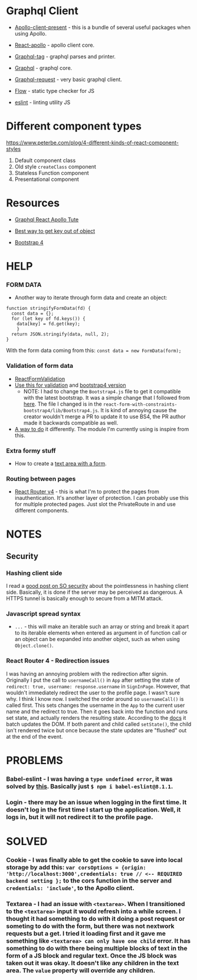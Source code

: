 # Graphql Client

- [Apollo-client-present](https://www.npmjs.com/package/apollo-client-preset) - this is a bundle of several useful packages when using Apollo.
- [React-apollo](https://www.npmjs.com/package/react-apollo) - apollo client core.
- [Graphql-tag](https://www.npmjs.com/package/graphql-tag) - graphql parses and printer.
- [Graphql](https://www.npmjs.com/package/graphql) - graphql core.

- [Graphql-request](https://github.com/graphcool/graphql-request) - very basic graphql client.

- [Flow](https://flow.org/en/docs/config/) - static type checker for JS
- [eslint](https://eslint.org/) - linting utility JS

# Different component types

https://www.peterbe.com/plog/4-different-kinds-of-react-component-styles

1) Default component class
2) Old style `createClass` component
3) Stateless Function component
4) Presentational component

# Resources

- [Graphql React Apollo Tute](https://www.howtographql.com/react-apollo/0-introduction/)

- [Best way to get key out of object](https://stackoverflow.com/questions/6268679/best-way-to-get-the-key-of-a-key-value-javascript-object)

- [Bootstrap 4](https://getbootstrap.com/docs/4.0/getting-started/introduction/)

# HELP


### FORM DATA
- Another way to iterate through form data and create an object:
```
function stringifyFormData(fd) {
  const data = {};
  for (let key of fd.keys()) {
    data[key] = fd.get(key);
    }
  return JSON.stringify(data, null, 2);
}
```
With the form data coming from this: `const data = new FormData(form);`

### Validation of form data

- [ReactFormValidation](https://moduscreate.com/blog/reactjs-form-validation-approaches/)
- [Use this for validation](https://github.com/tkrotoff/react-form-with-constraints) and [bootstrap4 version]()
  - NOTE: I had to change the `Bootstrap4.js` file to get it compatible with the latest bootstrap. It was a simple change that I followed from [here](https://github.com/tkrotoff/react-form-with-constraints/pull/18/commits/d191f8bfbd0420128d8c81edc700e5620a604598). The file I changed is in the `react-form-with-constraints-bootstrap4/lib/Bootstrap4.js`. It is kind of annoying cause the creator wouldn't merge a PR to update it to use BS4, the PR author made it backwards compatible as well.
- [A way to do](https://learnetto.com/blog/how-to-do-simple-form-validation-in-reactjs) it differently. The module I'm currently using is inspire from this.

### Extra formy stuff

- How to create a [text area with a form](https://stackoverflow.com/questions/18432376/what-does-for-attribute-do-in-html-label-tag#18432439).

### Routing between pages

- [React Router v4](https://reacttraining.com/react-router/web/example/auth-workflow) - this is what I'm to protect the pages from inauthentication. It's another layer of protection. I can probably use this for multiple protected pages. Just slot the PrivateRoute in and use different components.

# NOTES

## Security

### Hashing client side

I read a [good post on SO security](https://security.stackexchange.com/questions/8596/https-security-should-password-be-hashed-server-side-or-client-side) about the pointlessness in hashing client side. Basically, it is done if the server may be perceived as dangerous. A HTTPS tunnel is basically enough to secure from a MITM attack.

### Javascript spread syntax

- `...` - this will make an iterable such an array or string and break it apart to its iterable elements when entered as argument in of function call or an object can be expanded into another object, such as when using `Object.clone()`.

### React Router 4 - Redirection issues

I was having an annoying problem with the redirection after signin. Originally I put the call to `usernameCall()` in `App` after setting the state of `redirect: true, username: response.username` in `SignInPage`. However, that wouldn't immediately redirect the user to the profile page. I wasn't sure why. I think I know now. I switched the order around so `usernameCall()` is called first. This sets changes the username in the `App` to the current user name and the redirect to true. Then it goes back into the function and runs set state, and actually renders the resulting state. According to the [docs](https://reactjs.org/docs/faq-state.html#what-does-setstate-do) it batch updates the DOM. If both parent and child called `setState()`, the child isn't rendered twice but once because the state updates are "flushed" out at the end of the event.

# PROBLEMS

### Babel-eslint - I was having a `type undefined error`, it  was solved by [this](https://github.com/eslint/eslint/issues/9767). Basically just `$ npm i babel-eslint@8.1.1`.

### Login - there may be an issue when logging in the first time. It doesn't log in the first time I start up the application. Well, it logs in, but it will not redirect it to the profile page.

# SOLVED

### Cookie - I was finally able to get the cookie to save into local storage by add this: `var corsOptions = {origin: 'http://localhost:3000',credentials: true // <-- REQUIRED backend setting };` to the cors function in the server and `credentials: 'include'`, to the Apollo client.

### Textarea - I had an issue with `<textarea>`. When I transitioned to the `<textarea>` input it would refresh into a while screen. I thought it had something to do with it doing a post request or someting to do with the form, but there was not nextwork requests but a get. I tried it loading first and it gave me something like `<textarea> can only have one child` error. It has something to do with there being multiple blocks of text in the form of a JS block and regular text. Once the JS block was taken out it was okay. It doesn't like any children in the text area. The `value` property will override any children.
